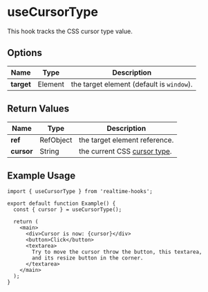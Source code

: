 # useCursorType

This hook tracks the CSS cursor type value.

## Options

| Name       | Type    | Description                               |
| ---------- | ------- | ----------------------------------------- |
| **target** | Element | the target element (default is `window`). |

## Return Values

| Name       | Type      | Description                                                                             |
| ---------- | --------- | --------------------------------------------------------------------------------------- |
| **ref**    | RefObject | the target element reference.                                                           |
| **cursor** | String    | the current CSS [cursor type](https://developer.mozilla.org/en-US/docs/Web/CSS/cursor). |

## Example Usage

<!-- prettier-ignore -->
```tsx
import { useCursorType } from 'realtime-hooks';

export default function Example() {
  const { cursor } = useCursorType();

  return (
    <main>
      <div>Cursor is now: {cursor}</div>
      <button>Click</button>
      <textarea>
        Try to move the cursor throw the button, this textarea,
        and its resize button in the corner.
      </textarea>
    </main>
  );
}
```
